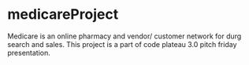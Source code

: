 # medicareProject
Medicare is an online pharmacy and vendor/ customer network for durg search and sales. This project is a part of code plateau 3.0 pitch friday presentation. 
